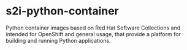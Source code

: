 # s2i-python-container
Python container images based on Red Hat Software Collections and intended for OpenShift and general usage, that provide a platform for building and running Python applications. 
